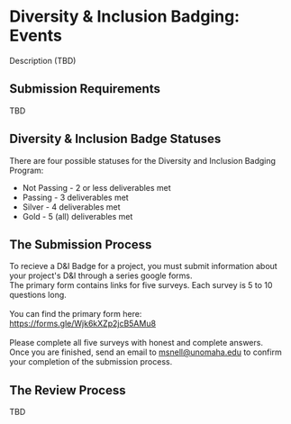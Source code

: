 # Diversity & Inclusion Badging: Events

Description (TBD)

## Submission Requirements
  TBD

## Diversity & Inclusion Badge Statuses
There are four possible statuses for the Diversity and Inclusion Badging Program:

  - Not Passing - 2 or less deliverables met
  - Passing - 3 deliverables met
  - Silver - 4 deliverables met
  - Gold - 5 (all) deliverables met

## The Submission Process
  To recieve a D&I Badge for a project, you must submit information about your project's D&I through a series google forms.<br/>
  The primary form contains links for five surveys. Each survey is 5 to 10 questions long.<br/><br/>
  You can find the primary form here:<br/>
    https://forms.gle/Wjk6kXZp2jcB5AMu8<br/><br/>
  Please complete all five surveys with honest and complete answers.<br/>
  Once you are finished, send an email to <msnell@unomaha.edu> to confirm your completion of the submission process.
  
## The Review Process
  TBD 
